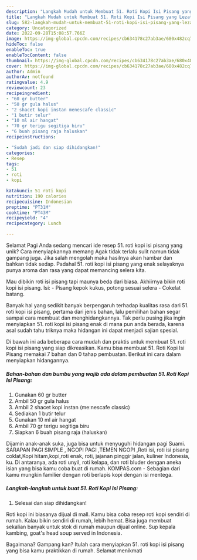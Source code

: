 ```yaml
---
description: "Langkah Mudah untuk Membuat 51. Roti Kopi Isi Pisang yang Lezat"
title: "Langkah Mudah untuk Membuat 51. Roti Kopi Isi Pisang yang Lezat"
slug: 582-langkah-mudah-untuk-membuat-51-roti-kopi-isi-pisang-yang-lezat
category: Uncategorized
date: 2022-09-28T15:08:57.766Z
image: https://img-global.cpcdn.com/recipes/cb634178c27ab3ae/680x482cq70/51-roti-kopi-isi-pisang-foto-resep-utama.jpg
hideToc: false
enableToc: true
enableTocContent: false
thumbnail: https://img-global.cpcdn.com/recipes/cb634178c27ab3ae/680x482cq70/51-roti-kopi-isi-pisang-foto-resep-utama.jpg
cover: https://img-global.cpcdn.com/recipes/cb634178c27ab3ae/680x482cq70/51-roti-kopi-isi-pisang-foto-resep-utama.jpg
author: Admin
authorAv: notfound
ratingvalue: 4.9
reviewcount: 23
recipeingredient:
- "60 gr butter"
- "50 gr gula halus"
- "2 shacet kopi instan menescafe classic"
- "1 butir telur"
- "10 ml air hangat"
- "70 gr terigu segitiga biru"
- "6 buah pisang raja haluskan"
recipeinstructions:

- "Sudah jadi dan siap dihidangkan!"
categories:
- Resep
tags:
- 51
- roti
- kopi

katakunci: 51 roti kopi 
nutrition: 190 calories
recipecuisine: Indonesian
preptime: "PT31M"
cooktime: "PT43M"
recipeyield: "4"
recipecategory: Lunch

---
```



Selamat Pagi Anda sedang mencari ide resep 51. roti kopi isi pisang yang unik? Cara menyiapkannya memang Agak tidak terlalu sulit namun tidak gampang juga. Jika salah mengolah maka hasilnya akan hambar dan bahkan tidak sedap. Padahal 51. roti kopi isi pisang yang enak selayaknya punya aroma dan rasa yang dapat memancing selera kita.


Mau dibikin roti isi pisang tapi maunya beda dari biasa. Akhiirnya bikin roti kopi isi pisang. Isi: - Pisang kepok kukus, potong sesuai selera - Cokelat batang.

Banyak hal yang sedikit banyak berpengaruh terhadap kualitas rasa dari 51. roti kopi isi pisang, pertama dari jenis bahan, lalu pemilihan bahan segar sampai cara membuat dan menghidangkannya. Tak perlu pusing jika ingin menyiapkan 51. roti kopi isi pisang enak di mana pun anda berada, karena asal sudah tahu triknya maka hidangan ini dapat menjadi sajian spesial.


Di bawah ini ada beberapa cara mudah dan praktis untuk membuat 51. roti kopi isi pisang yang siap dikreasikan. Kamu bisa membuat 51. Roti Kopi Isi Pisang memakai 7 bahan dan 0 tahap pembuatan. Berikut ini cara dalam menyiapkan hidangannya.

<!--inarticleads1-->

##### Bahan-bahan dan bumbu yang wajib ada dalam pembuatan 51. Roti Kopi Isi Pisang:

1. Gunakan 60 gr butter
1. Ambil 50 gr gula halus
1. Ambil 2 shacet kopi instan (me:nescafe classic)
1. Sediakan 1 butir telur
1. Gunakan 10 ml air hangat
1. Ambil 70 gr terigu segitiga biru
1. Siapkan 6 buah pisang raja (haluskan)


Dijamin anak-anak suka, juga bisa untuk menyuguhi hidangan pagi Suami. SARAPAN PAGI SIMPLE , NGOPI PAGI ,TEMEN NGOPI ,Roti isi, roti isi pisang coklat,Kopi hitam,kopi,roti enak, roti, jajanan pinggir jalan, kuliner Indonesia, ku. Di antaranya, ada roti unyil, roti kelapa, dan roti bluder dengan aneka isian yang bisa kamu coba buat di rumah. KOMPAS.com - Sebagian dari kamu mungkin familier dengan roti berlapis kopi dengan isi mentega. 

<!--inarticleads2-->

##### Langkah-langkah untuk buat 51. Roti Kopi Isi Pisang:


1. Selesai dan siap dihidangkan!

Roti kopi ini biasanya dijual di mall. Kamu bisa coba resep roti kopi sendiri di rumah. Kalau bikin sendiri di rumah, lebih hemat. Bisa juga membuat sekalian banyak untuk stok di rumah maupun dijual online. Sup kepala kambing, goat&#39;s head soup served in Indonesia. 

Bagaimana? Gampang kan? Itulah cara menyiapkan 51. roti kopi isi pisang yang bisa kamu praktikkan di rumah. Selamat menikmati
